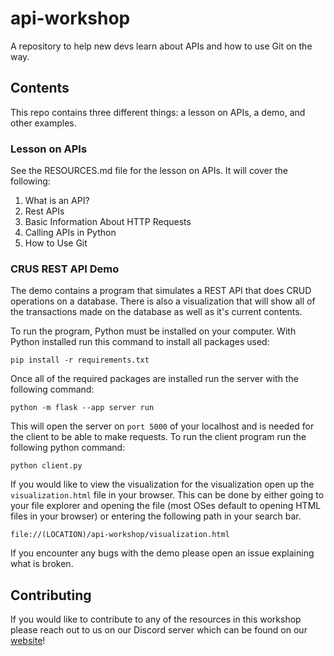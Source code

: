 # api-workshop

A repository to help new devs learn about APIs and how to use Git on the way. 

## Contents

This repo contains three different things: a lesson on APIs, a demo, and other examples.

### Lesson on APIs

See the RESOURCES.md file for the lesson on APIs. It will cover the following:

1) What is an API?
2) Rest APIs
3) Basic Information About HTTP Requests
4) Calling APIs in Python
5) How to Use Git

### CRUS REST API Demo

The demo contains a program that simulates a REST API that does CRUD operations on a database. There is also a visualization that will show all of the transactions made on the database as well as it's current contents. 

To run the program, Python must be installed on your computer. With Python installed run this command to install all packages used:
```
pip install -r requirements.txt
```
Once all of the required packages are installed run the server with the following command:
```
python -m flask --app server run
```
This will open the server on `port 5000` of your localhost and is needed for the client to be able to make requests. To run the client program run the following python command:
```
python client.py
```
If you would like to view the visualization for the visualization open up the `visualization.html` file in your browser. This can be done by either going to your file explorer and opening the file (most OSes default to opening HTML files in your browser) or entering the following path in your search bar.
```
file://(LOCATION)/api-workshop/visualization.html
```
If you encounter any bugs with the demo please open an issue explaining what is broken.

## Contributing

If you would like to contribute to any of the resources in this workshop please reach out to us on our Discord server which can be found on our [website](https://umlcloudcomputing.org/)!
